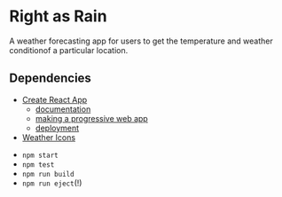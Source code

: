 
# Right as Rain
A weather forecasting app for users to get the temperature and weather conditionof a particular location.

## Dependencies
* [Create React App](https://github.com/facebook/create-react-app)
  - [documentation](https://facebook.github.io/create-react-app/docs/getting-started)
  - [making a progressive web app](https://facebook.github.io/create-react-app/docs/making-a-progressive-web-app)
  - [deployment](https://facebook.github.io/create-react-app/docs/deployment)
* [Weather Icons](https://erikflowers.github.io/weather-icons/)
- `npm start`
- `npm test`
- `npm run build`
- `npm run eject`(!)
